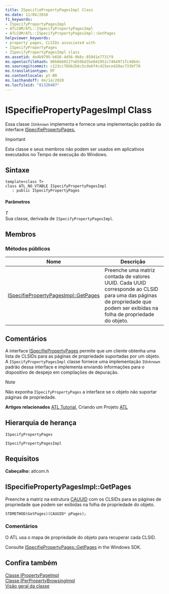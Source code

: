 ```yaml
---
title: ISpecifiePropertyPagesImpl Class
ms.date: 11/04/2016
f1_keywords:
- ISpecifyPropertyPagesImpl
- ATLCOM/ATL::ISpecifyPropertyPagesImpl
- ATLCOM/ATL::ISpecifyPropertyPagesImpl::GetPages
helpviewer_keywords:
- property pages, CLSIDs associated with
- ISpecifyPropertyPages
- ISpecifyPropertyPagesImpl class
ms.assetid: 4e4b9795-b656-4d56-9b8c-85941e7731f9
ms.openlocfilehash: 06b6b60227a659bd35e042952c7464971fc40bdc
ms.sourcegitcommit: c123cc76bb2b6c5cde6f4c425ece420ac733bf70
ms.translationtype: MT
ms.contentlocale: pt-BR
ms.lasthandoff: 04/14/2020
ms.locfileid: "81326407"
---
```

# <a name="ispecifypropertypagesimpl-class"></a>ISpecifiePropertyPagesImpl Class

Essa classe `IUnknown` implementa e fornece uma implementação padrão da interface [ISpecifiePropertyPages.](/windows/win32/api/ocidl/nn-ocidl-ispecifypropertypages)

> [!IMPORTANT]
> Esta classe e seus membros não podem ser usados em aplicativos executados no Tempo de execução do Windows.

## <a name="syntax"></a>Sintaxe

```
template<class T>
class ATL_NO_VTABLE ISpecifyPropertyPagesImpl
   : public ISpecifyPropertyPages
```

#### <a name="parameters"></a>Parâmetros

*T*<br/>
Sua classe, derivada de `ISpecifyPropertyPagesImpl`.

## <a name="members"></a>Membros

### <a name="public-methods"></a>Métodos públicos

|Nome|Descrição|
|----------|-----------------|
|[ISpecifiePropertyPagesImpl::GetPages](#getpages)|Preenche uma matriz contada de valores UUID. Cada UUID corresponde ao CLSID para uma das páginas de propriedade que podem ser exibidas na folha de propriedade do objeto.|

## <a name="remarks"></a>Comentários

A interface [ISpecifiePropertyPages](/windows/win32/api/ocidl/nn-ocidl-ispecifypropertypages) permite que um cliente obtenha uma lista de CLSIDs para as páginas de propriedade suportadas por um objeto. A `ISpecifyPropertyPagesImpl` classe fornece uma implementação `IUnknown` padrão dessa interface e implementa enviando informações para o dispositivo de despejo em compilações de depuração.

> [!NOTE]
> Não exponha `ISpecifyPropertyPages` a interface se o objeto não suportar páginas de propriedade.

**Artigos relacionados** [ATL Tutorial](../../atl/active-template-library-atl-tutorial.md), Criando um Projeto [ATL](../../atl/reference/creating-an-atl-project.md)

## <a name="inheritance-hierarchy"></a>Hierarquia de herança

`ISpecifyPropertyPages`

`ISpecifyPropertyPagesImpl`

## <a name="requirements"></a>Requisitos

**Cabeçalho:** atlcom.h

## <a name="ispecifypropertypagesimplgetpages"></a><a name="getpages"></a>ISpecifiePropertyPagesImpl::GetPages

Preenche a matriz na estrutura [CAUUID](/windows/win32/api/ocidl/ns-ocidl-cauuid) com os CLSIDs para as páginas de propriedade que podem ser exibidas na folha de propriedade do objeto.

```
STDMETHOD(GetPages)(CAUUID* pPages);
```

### <a name="remarks"></a>Comentários

O ATL usa o mapa de propriedade do objeto para recuperar cada CLSID.

Consulte [ISpecifiePropertyPages::GetPages](/windows/win32/api/ocidl/nf-ocidl-ispecifypropertypages-getpages) in the Windows SDK.

## <a name="see-also"></a>Confira também

[Classe IPropertyPageImpl](../../atl/reference/ipropertypageimpl-class.md)<br/>
[Classe IPerPropertyBrowsingImpl](../../atl/reference/iperpropertybrowsingimpl-class.md)<br/>
[Visão geral da classe](../../atl/atl-class-overview.md)
